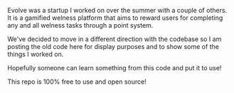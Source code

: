 Evolve was a startup I worked on over the summer with a couple of others. It is a gamified welness platform that aims to reward users for completing any and all welness tasks through a point system. 


We've decided to move in a different direction with the codebase so I am posting the old code here for display purposes and to show some of the things I worked on. 


Hopefully someone can learn something from this code and put it to use! 


This repo is 100% free to use and open source! 

